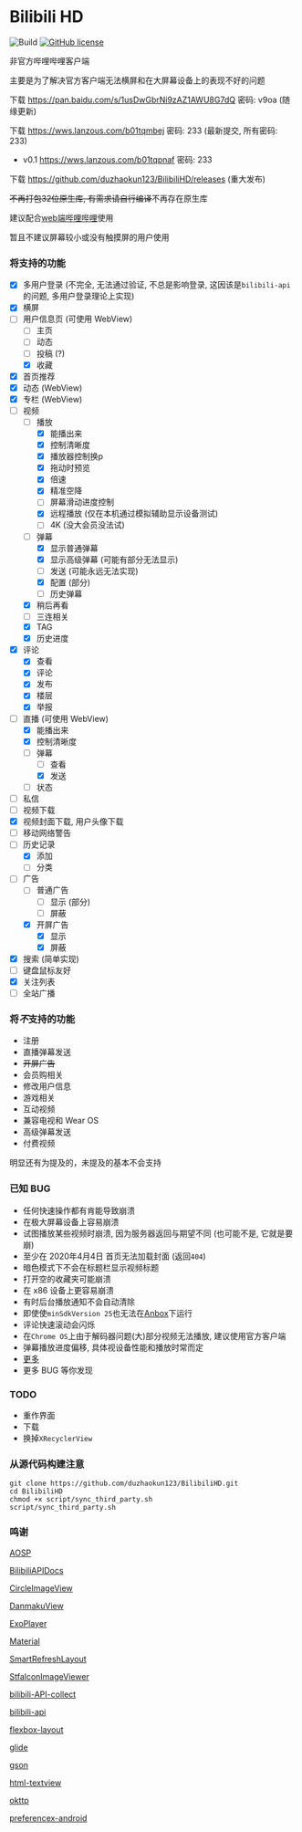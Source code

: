 # Bilibili HD
![Build](https://github.com/duzhaokun123/BilibiliHD/workflows/Build/badge.svg)
[![GitHub license](https://img.shields.io/github/license/duzhaokun123/BilibiliHD)](https://github.com/duzhaokun123/BilibiliHD/blob/dev/LICENSE)

非官方哔哩哔哩客户端

主要是为了解决官方客户端无法横屏和在大屏幕设备上的表现不好的问题

下载 https://pan.baidu.com/s/1usDwGbrNi9zAZ1AWU8G7dQ 密码: v9oa (随缘更新)

下载 https://wws.lanzous.com/b01tqmbej 密码: 233 (最新提交, 所有密码: 233)

- v0.1 https://wws.lanzous.com/b01tqpnaf 密码: 233

下载 https://github.com/duzhaokun123/BilibiliHD/releases (重大发布)

~~不再打包32位原生库, 有需求请自行编译~~不再存在原生库

建议配合[web端哔哩哔哩](https://www.bilibili.com)使用

暂且不建议屏幕较小或没有触摸屏的用户使用

### 将支持的功能
- [x] 多用户登录 (不完全, 无法通过验证, 不总是影响登录, 这因该是`bilibili-api`的问题, 多用户登录理论上实现)
- [x] 横屏
- [ ] 用户信息页 (可使用 WebView)
    - [ ] 主页
    - [ ] 动态
    - [ ] 投稿 (?)
    - [x] 收藏
- [x] 首页推荐
- [x] 动态 (WebView)
- [x] 专栏 (WebView)
- [ ] 视频
    - [ ] 播放
        - [x] 能播出来
        - [x] 控制清晰度
        - [x] 播放器控制换p
        - [x] 拖动时预览
        - [x] 倍速
        - [x] 精准空降
        - [ ] 屏幕滑动进度控制
        - [x] 远程播放 (仅在本机通过模拟辅助显示设备测试)
        - [ ] 4K (没大会员没法试)
    - [ ] 弹幕
        - [x] 显示普通弹幕
        - [x] 显示高级弹幕 (可能有部分无法显示)
        - [ ] 发送 (可能永远无法实现)
        - [x] 配置 (部分)
        - [ ] 历史弹幕
    - [x] 稍后再看
    - [ ] 三连相关
    - [x] TAG
    - [x] 历史进度
- [x] 评论
    - [x] 查看
    - [x] 评论
    - [x] 发布
    - [x] 楼层
    - [x] 举报
- [ ] 直播 (可使用 WebView)
    - [x] 能播出来
    - [x] 控制清晰度
    - [ ] 弹幕
        - [ ] 查看
        - [x] 发送
    - [ ] 状态
- [ ] 私信
- [ ] 视频下载
- [x] 视频封面下载, 用户头像下载
- [ ] 移动网络警告
- [ ] 历史记录
    - [x] 添加
    - [ ] 分类
- [ ] 广告
    - [ ] 普通广告
        - [ ] 显示 (部分)
        - [ ] 屏蔽
    - [x] 开屏广告
        - [x] 显示
        - [x] 屏蔽
- [x] 搜索 (简单实现)
- [ ] 键盘鼠标友好
- [x] 关注列表
- [ ] 全站广播

### 将***不***支持的功能
- 注册
- 直播弹幕发送
- ~~开屏广告~~
- 会员购相关
- 修改用户信息
- 游戏相关
- 互动视频
- 兼容电视和 Wear OS
- 高级弹幕发送
- 付费视频

明显还有为提及的，未提及的基本不会支持

### 已知 BUG
- 任何快速操作都有肯能导致崩溃
- 在极大屏幕设备上容易崩溃
- 试图播放某些视频时崩溃, 因为服务器返回与期望不同 (也可能不是, 它就是要崩)
- 至少在 2020年4月4日 首页无法加载封面 (返回`404`)
- 暗色模式下不会在标题栏显示视频标题
- 打开空的收藏夹可能崩溃
- 在 x86 设备上更容易崩溃
- 有时后台播放通知不会自动清除
- 即使使`minSdkVersion 25`也无法在[Anbox](https://anbox.io)下运行
- 评论快速滚动会闪烁
- 在`Chrome OS`上由于解码器问题(大)部分视频无法播放, 建议使用官方客户端
- 弹幕播放进度偏移, 具体视设备性能和播放时常而定
- [更多](https://github.com/duzhaokun123/BilibiliHD/issues?q=is%3Aissue+is%3Aopen+label%3Abug)
- 更多 BUG 等你发现

### TODO
- 重作界面
- 下载
- 换掉`XRecyclerView`

### 从源代码构建注意
```shell script
git clone https://github.com/duzhaokun123/BilibiliHD.git
cd BilibiliHD
chmod +x script/sync_third_party.sh
script/sync_third_party.sh
```

### 鸣谢
[AOSP](https://source.android.com)

[BilibiliAPIDocs](https://github.com/fython/BilibiliAPIDocs)

[CircleImageView](https://github.com/hdodenhof/CircleImageView)

[DanmakuView](https://github.com/duzhoakun123/DanmakuView)

[ExoPlayer](https://exoplayer.dev/)

[Material](https://material.io)

[SmartRefreshLayout](https://github.com/scwang90/SmartRefreshLayout)

[StfalconImageViewer](https://github.com/stfalcon-studio/StfalconImageViewer)

[bilibili-API-collect](https://github.com/SocialSisterYi/bilibili-API-collect)

[bilibili-api](https://github.com/czp3009/bilibili-api)

[flexbox-layout](https://github.com/google/flexbox-layout)

[glide](https://bumptech.github.io/glide/)

[gson](https://github.com/google/gson)

[html-textview](https://github.com/SufficientlySecure/html-textview)

[okttp](https://square.github.io/okhttp/)

[preferencex-android](https://github.com/takisoft/preferencex-android)
